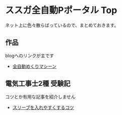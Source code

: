 # ススガ全自動Pポータル Top
ネット上に色々散らばっているので、まとめておきます。

## 作品
blogへのリンクが主です
+ [全自動めくりマシーン](./create/mekuri_v01/index.html)


## 電気工事士2種 受験記
コツとか有用な記事を紹介しません

+ [スリーブを入れやすくするコツ](denkou2/suribu_kotu/index.html)


